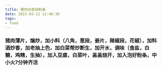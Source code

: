 ```yaml
---
title: 猪肉白菜炖粉条
date: 2023-03-11 12:46:38
tags:
- food
---
```


### 猪肉薄片，煸炒，加小料（八角，葱段，姜片，辣椒段，花椒），加料酒炒香，加老抽上色，加白菜帮炒断生，加开水，调味（食盐，白糖，鸡精，生抽），加入豆腐，白菜叶，盖盖烧开，加入泡好粉条，中小火7分钟齐活

